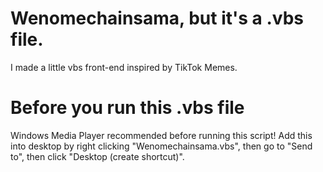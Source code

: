 # Wenomechainsama, but it's a .vbs file.
I made a little vbs front-end inspired by TikTok Memes.


# Before you run this .vbs file
Windows Media Player recommended before running this script!
Add this into desktop by right clicking "Wenomechainsama.vbs", then go to "Send to", then click "Desktop (create shortcut)".
